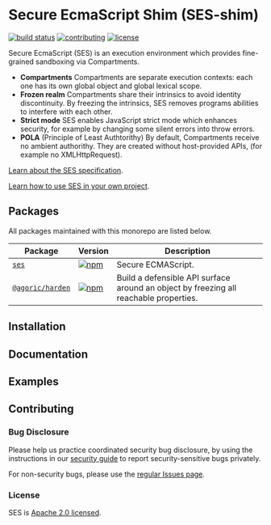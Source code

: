 # Secure EcmaScript Shim (SES-shim)
[![build status][ci-svg]][ci-url]
[![contributing][contributing-svg]][contributing-url]
[![license][license-image]][license-url]

Secure EcmaScript (SES) is an execution environment which provides fine-grained sandboxing via Compartments.

* **Compartments** Compartments are separate execution contexts: each one has its own global object and global lexical scope.
* **Frozen realm** Compartments share their intrinsics to avoid identity discontinuity. By freezing the intrinsics, SES removes programs abilities to interfere with each other.
* **Strict mode** SES enables JavaScript strict mode which enhances security, for example by changing some silent errors into throw errors.
* **POLA** (Principle of Least Authtorithy) By default, Compartments receive no ambient authorithy. They are created without host-provided APIs, (for example no XMLHttpRequest).

[Learn about the SES specification](https://github.com/tc39/proposal-ses).

[Learn how to use SES in your own project](https://ses-secure-ecmascript.readthedocs.io/en/latest).

## Packages

All packages maintained with this monorepo are listed below.

| Package | Version |Description |
| - | - | - |
| [`ses`][ses-repo] | [![npm][ses-npm-svg]][ses-npm] | Secure ECMAScript. |
| [`@agoric/harden`][harden-repo] | [![npm][harden-npm-svg]][harden-npm] | Build a defensible API surface around an object by freezing all reachable properties. |


## Installation

## Documentation

## Examples

## Contributing

### Bug Disclosure

Please help us practice coordinated security bug disclosure, by using the instructions in our [security guide](./SECURITY.md) to report security-sensitive bugs privately.

For non-security bugs, please use the [regular Issues
page](https://github.com/Agoric/SES-shim/issues).

### License

SES is [Apache 2.0 licensed][license-url].

[ci-svg]: https://github.com/Agoric/SES-shim/workflows/CI/badge.svg?branch=master
[ci-url]: https://github.com/Agoric/SES-shim/actions?query=workflow%3ACI
[contributing-svg]: https://img.shields.io/badge/PRs-welcome-brightgreen.svg
[contributing-url]: ./CONTRIBUTING.md
[license-image]: https://img.shields.io/badge/License-Apache%202.0-blue.svg
[license-url]: ./LICENSE

[harden-repo]: ./packages/harden
[ses-repo]: ./packages/ses

[harden-npm-svg]: https://img.shields.io/npm/v/@agoric/harden.svg
[ses-npm-svg]: https://img.shields.io/npm/v/ses.svg

[harden-npm]: https://www.npmjs.com/package/@agoric/harden
[ses-npm]: https://www.npmjs.com/package/ses
